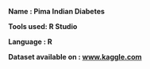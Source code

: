 **Name : Pima Indian Diabetes**

**Tools used: R Studio**

**Language : R**

**Dataset available on : www.kaggle.com**
